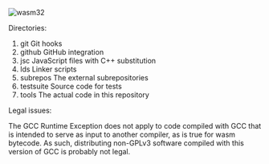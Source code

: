 ![wasm32](https://github.com/pipcet/wasm/workflows/wasm32/badge.svg)

Directories:

1. git
  Git hooks
1. github
  GitHub integration
1. jsc
  JavaScript files with C++ substitution
1. lds
  Linker scripts
1. subrepos
  The external subrepositories
1. testsuite
  Source code for tests
1. tools
  The actual code in this repository

Legal issues:

The GCC Runtime Exception does not apply to code compiled with GCC
that is intended to serve as input to another compiler, as is true for
wasm bytecode. As such, distributing non-GPLv3 software compiled with
this version of GCC is probably not legal.
